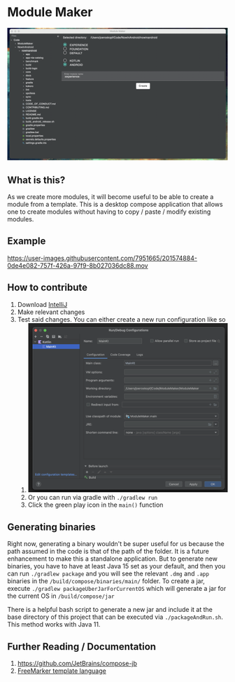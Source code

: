 # Module Maker

![maker](./assets/maker.png)

## What is this?

As we create more modules, it will become useful to be able to create a module from a template. This is a desktop compose application that allows one to create modules without having to copy / paste / modify existing modules.

## Example

https://user-images.githubusercontent.com/7951665/201574884-0de4e082-757f-426a-97f9-8b027036dc88.mov


## How to contribute
1. Download [IntelliJ](https://www.jetbrains.com/idea/download/)
2. Make relevant changes
3. Test said changes. You can either create a new run configuration like so 
   1. ![config](./assets/config.png)
   2. Or you can run via gradle with `./gradlew run`
   3. Click the green play icon in the `main()` function
   
## Generating binaries
Right now, generating a binary wouldn't be super useful for us because the path assumed in the code is that of the path of the folder. It is a future enhancement to make this a standalone application.
But to generate new binaries, you have to have at least Java 15 set as your default, and then you can run `./gradlew package` and you will see the relevant `.dmg` and `.app` binaries in the `/build/compose/binaries/main/` folder. To create a jar, execute `./gradlew packageUberJarForCurrentOS` which will generate a jar for the current OS in `/build/compose/jar`

There is a helpful bash script to generate a new jar and include it at the base directory of this project that can be executed via `./packageAndRun.sh`. This method works with Java 11.

## Further Reading / Documentation
1. https://github.com/JetBrains/compose-jb
2. [FreeMarker template language](https://freemarker.apache.org/)


